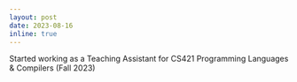 ```yaml
---
layout: post
date: 2023-08-16
inline: true
---
```


Started working as a Teaching Assistant for CS421 Programming Languages & Compilers (Fall 2023)

